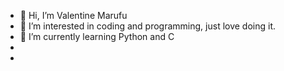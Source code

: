 - 👋 Hi, I’m Valentine Marufu
- 👀 I’m interested in coding and programming, just love doing it.
- 🌱 I’m currently learning Python and C
-
-

<!---
ValentineMarufu/ValentineMarufu is a ✨ special ✨ repository because its `README.md` (this file) appears on your GitHub profile.
You can click the Preview link to take a look at your changes.
--->
